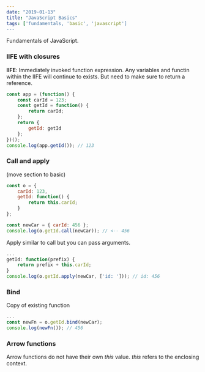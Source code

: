 ```yaml
---
date: "2019-01-13"
title: "JavaScript Basics"
tags: ['fundamentals, 'basic', 'javascript']
---
```

Fundamentals of JavaScript.

### IIFE with closures
**IIFE**: Immediately invoked function expression.
Any variables and functin within the IIFE will continue to exists. But need to make sure to return a reference.

```javascript
const app = (function() {
    const carId = 123;
    const getId = function() {
        return carId;
    };
    return {
        getId: getId
    };
})();
console.log(app.getId()); // 123
```

### Call and apply
(move section to basic)

```javascript
const o = {
    carId: 123,
    getId: function() {
        return this.carId;
    }
};

const newCar = { carId: 456 };
console.log(o.getId.call(newCar)); // <-- 456
```

Apply similar to call but you can pass arguments.
```javascript
...
getId: function(prefix) {
    return prefix + this.carId;
}
console.log(o.getId.apply(newCar, ['id: '])); // id: 456
```

### Bind
Copy of existing function
```javascript
...
const newFn = o.getId.bind(newCar);
console.log(newFn()); // 456
```

### Arrow functions
Arrow functions do not have their own *this* value. *this* refers to the enclosing context.



